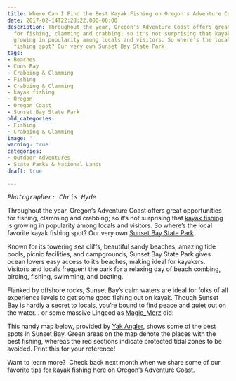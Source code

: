 ```yaml
---
title: Where Can I Find the Best Kayak Fishing on Oregon's Adventure Coast?
date: 2017-02-14T22:28:22.000+00:00
description: Throughout the year, Oregon's Adventure Coast offers great opportunities
  for fishing, clamming and crabbing; so it's not surprising that kayak fishing is
  growing in popularity among locals and visitors. So where's the local favorite kayak
  fishing spot? Our very own Sunset Bay State Park.
tags:
- Beaches
- Coos Bay
- Crabbing & Clamming
- Fishing
- Crabbing & Clamming
- kayak fishing
- Oregon
- Oregon Coast
- Sunset Bay State Park
old_categories:
- Fishing
- Crabbing & Clamming
image: ''
warning: true
categories:
- Outdoor Adventures
- State Parks & National Lands
draft: true

---
```

<pre><em>Photographer: Chris Hyde</em></pre>

Throughout the year, Oregon’s Adventure Coast offers great opportunities for fishing, clamming and crabbing; so it’s not surprising that <a href="/activities/category/kayaking/" target="_blank">kayak fishing </a>is growing in popularity among locals and visitors. So where’s the local favorite kayak fishing spot? Our very own [Sunset Bay State Park](https://stateparks.oregon.gov/index.cfm?do=park.profile&parkId=70).

Known for its towering sea cliffs, beautiful sandy beaches, amazing tide pools, picnic facilities, and campgrounds, Sunset Bay State Park gives ocean lovers easy access to it’s beaches, making ideal for kayakers. Visitors and locals frequent the park for a relaxing day of beach combing, birding, fishing, swimming, and boating.

Flanked by offshore rocks, Sunset Bay’s calm waters are ideal for folks of all experience levels to get some good fishing out on kayak. Though Sunset Bay is hardly a secret to locals, you’re bound to find peace and quiet out on the water… or some massive Lingcod as <a class="g-hovercard yt-uix-sessionlink       spf-link " href="https://www.youtube.com/channel/UC3lYhvYZe-avdR1SLvyOmiQ" data-sessionlink="itct=CDIQ4TkiEwiDt5filfLRAhXJ134KHYrFB4go-B0" data-ytid="UC3lYhvYZe-avdR1SLvyOmiQ">Magic_Merz</a> did:

This handy map below, provided by <a href="http://www.yakangler.com/kayak-fishing-techniques/item/1347-how-to-kayak-fish-the-oregon-coast-pt-4-sunset-bay" target="_blank">Yak Angler</a>, shows some of the best spots in Sunset Bay. Green areas on the map denote the places with the best fishing, whereas the red sections indicate protected tidal zones to be avoided. Print this for your reference!

Want to learn more?  Check back next month when we share some of our favorite tips for kayak fishing here on Oregon’s Adventure Coast.